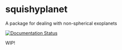 # squishyplanet
A package for dealing with non-spherical exoplanets

[![Documentation Status](https://readthedocs.org/projects/squishyplanet/badge/?version=latest)](https://squishyplanet.readthedocs.io/en/latest/?badge=latest)

WIP!